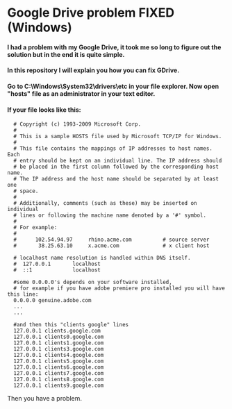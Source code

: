 # Google Drive problem FIXED (Windows)
#### I had a problem with my Google Drive, it took me so long to figure out the solution but in the end it is quite simple. 
#### In this repository I will explain you how you can fix GDrive.

#### Go to C:\Windows\System32\drivers\etc in your file explorer. Now open "hosts" file as an administrator in your text editor.
#### If your file looks like this:
```
  # Copyright (c) 1993-2009 Microsoft Corp.
  #
  # This is a sample HOSTS file used by Microsoft TCP/IP for Windows.
  #
  # This file contains the mappings of IP addresses to host names. Each
  # entry should be kept on an individual line. The IP address should
  # be placed in the first column followed by the corresponding host name.
  # The IP address and the host name should be separated by at least one
  # space.
  #
  # Additionally, comments (such as these) may be inserted on individual
  # lines or following the machine name denoted by a '#' symbol.
  #
  # For example:
  #
  #      102.54.94.97     rhino.acme.com          # source server
  #       38.25.63.10     x.acme.com              # x client host
  
  # localhost name resolution is handled within DNS itself.
  #  127.0.0.1       localhost
  #  ::1             localhost

  #some 0.0.0.0's depends on your software installed,
  # for example if you have adobe premiere pro installed you will have this line:
  0.0.0.0 genuine.adobe.com
  ...
  ...

  #and then this "clients google" lines
  127.0.0.1 clients.google.com
  127.0.0.1 clients0.google.com
  127.0.0.1 clients1.google.com
  127.0.0.1 clients3.google.com
  127.0.0.1 clients4.google.com
  127.0.0.1 clients5.google.com
  127.0.0.1 clients6.google.com
  127.0.0.1 clients7.google.com
  127.0.0.1 clients8.google.com
  127.0.0.1 clients9.google.com
```

Then you have a problem.
